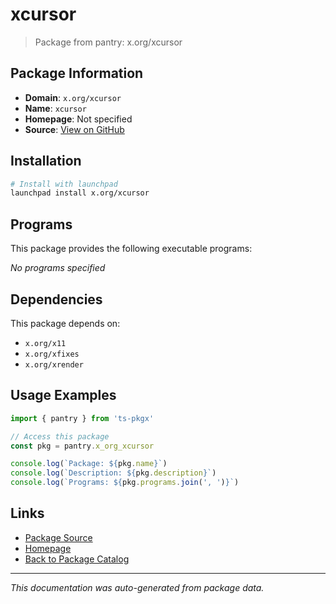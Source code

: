 # xcursor

> Package from pantry: x.org/xcursor

## Package Information

- **Domain**: `x.org/xcursor`
- **Name**: `xcursor`
- **Homepage**: Not specified
- **Source**: [View on GitHub](https://github.com/pkgxdev/pantry/tree/main/projects/x.org/xcursor/package.yml)

## Installation

```bash
# Install with launchpad
launchpad install x.org/xcursor
```

## Programs

This package provides the following executable programs:

*No programs specified*

## Dependencies

This package depends on:

- `x.org/x11`
- `x.org/xfixes`
- `x.org/xrender`

## Usage Examples

```typescript
import { pantry } from 'ts-pkgx'

// Access this package
const pkg = pantry.x_org_xcursor

console.log(`Package: ${pkg.name}`)
console.log(`Description: ${pkg.description}`)
console.log(`Programs: ${pkg.programs.join(', ')}`)
```

## Links

- [Package Source](https://github.com/pkgxdev/pantry/tree/main/projects/x.org/xcursor/package.yml)
- [Homepage](#)
- [Back to Package Catalog](../package-catalog.md)

---

*This documentation was auto-generated from package data.*
